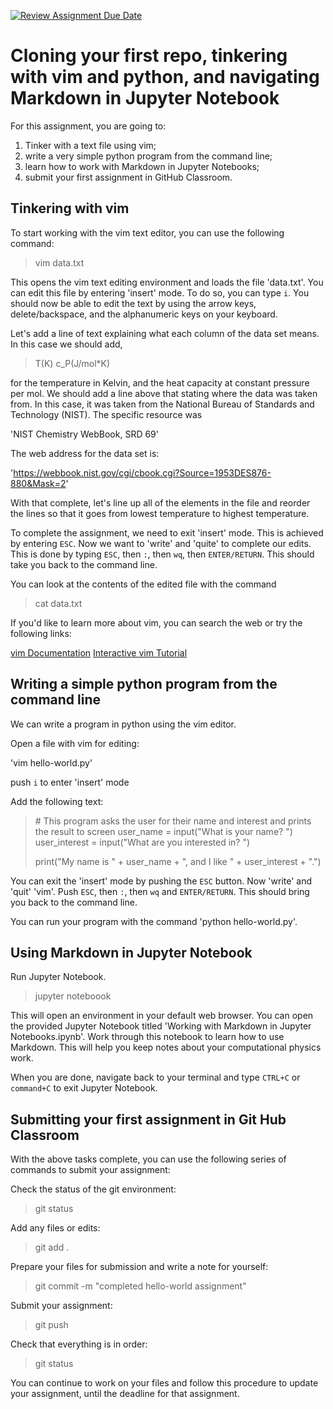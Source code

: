 [![Review Assignment Due Date](https://classroom.github.com/assets/deadline-readme-button-22041afd0340ce965d47ae6ef1cefeee28c7c493a6346c4f15d667ab976d596c.svg)](https://classroom.github.com/a/6dJcL-Oy)
# Cloning your first repo, tinkering with vim and python, and navigating Markdown in Jupyter Notebook

For this assignment, you are going to:

1. Tinker with a text file using vim; 
2. write a very simple python program from the command line;
3. learn how to work with Markdown in Jupyter Notebooks;
4. submit your first assignment in GitHub Classroom.

## Tinkering with vim

To start working with the vim text editor, you can use the following command:

> vim data.txt

This opens the vim text editing environment and loads the file 'data.txt'. You can edit this file by entering 'insert' mode. To do so, you can type `i`. You should now be able to edit the text by using the arrow keys, delete/backspace, and the alphanumeric keys on your keyboard.

Let's add a line of text explaining what each column of the data set means. In this case we should add,

> T(K)  c_P(J/mol*K)

for the temperature in Kelvin, and the heat capacity at constant pressure per mol. We should add a line above that stating where the data was taken from. In this case, it was taken from the National Bureau of Standards and Technology (NIST). The specific resource was

'NIST Chemistry WebBook, SRD 69'

The web address for the data set is: 

'https://webbook.nist.gov/cgi/cbook.cgi?Source=1953DES876-880&Mask=2'

With that complete, let's line up all of the elements in the file and reorder the lines so that it goes from lowest temperature to highest temperature.

To complete the assignment, we need to exit 'insert' mode. This is achieved by entering `ESC`. Now we want to 'write' and 'quite' to complete our edits. This is done by typing `ESC`, then `:`, then `wq`, then `ENTER/RETURN`. This should take you back to the command line.

You can look at the contents of the edited file with the command

> cat data.txt

If you'd like to learn more about vim, you can search the web or try the following links:

[vim Documentation](https://www.vim.org/)
[Interactive vim Tutorial](https://openvim.com/)

## Writing a simple python program from the command line

We can write a program in python using the vim editor.

Open a file with vim for editing:

'vim hello-world.py'

push `i` to enter 'insert' mode

Add the following text:

> \# This program asks the user for their name and interest and prints the result to screen
> user_name = input("What is your name? ")
> user_interest = input("What are you interested in? ")
>
> print("My name is " + user_name + ", and I like " + user_interest + ".")

You can exit the 'insert' mode by pushing the `ESC` button. Now 'write' and 'quit' 'vim'. Push `ESC`, then `:`, then `wq` and `ENTER/RETURN`. This should bring you back to the command line.

You can run your program with the command 'python hello-world.py'.

## Using Markdown in Jupyter Notebook

Run Jupyter Notebook.

> jupyter noteboook

This will open an environment in your default web browser. You can open the provided Jupyter Notebook titled 'Working with Markdown in Jupyter Notebooks.ipynb'. Work through this notebook to learn how to use Markdown. This will help you keep notes about your computational physics work.

When you are done, navigate back to your terminal and type `CTRL+C` or `command+C` to exit Jupyter Notebook.

## Submitting your first assignment in Git Hub Classroom

With the above tasks complete, you can use the following series of commands to submit your assignment:

Check the status of the git environment:
> git status

Add any files or edits:
> git add .

Prepare your files for submission and write a note for yourself:
> git commit -m "completed hello-world assignment"

Submit your assignment:
> git push

Check that everything is in order:
> git status

You can continue to work on your files and follow this procedure to update your assignment, until the deadline for that assignment.


